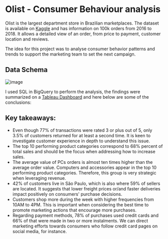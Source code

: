 # Olist - Consumer Behaviour analysis

Olist is the largest department store in Brazilian marketplaces. The dataset is available on [Kaggle](https://www.kaggle.com/datasets/olistbr/brazilian-ecommerce) and has information on 100k orders from 2016 to 2018. It allows a detailed view of an order, from price to payment, customer location and reviews. 

The idea for this project was to analyse consumer behavior patterns and trends to support the marketing team to set the next campaign.

## Data Schema

![image](https://github.com/user-attachments/assets/82b61879-71d4-4dea-8cbf-519f6463d62e)



I used SQL in BigQuery to perform the analysis, the findings were summarized on a [Tableau Dashboard](https://public.tableau.com/app/profile/renan.nunes/viz/OLIST_17213253050220/Dashboard1#1) and here below are some of the conclusions:

## Key takeaways:

- Even though 77% of transactions were rated 3 or plus out of 5, only 3.5% of customers returned for at least a second time. It is keen to investigate customer experience in depth to understand this issue.
- The top 10 performing product categories correspond to 68% percent of total sales and should be the focus when addressing how to increase sales.
- The average value of PCs orders is almost ten times higher than the average order value. Computers and accessories appear in the top 10 performing product categories. Therefore, this group is very strategic when leveraging revenue.
- 42% of customers live in São Paulo, which is also where 59% of sellers are located. It suggests that lower freight prices or/and faster deliveries impact positively on consumers' purchase decisions.
- Customers shop more during the week with higher frequencies from 10AM to 4PM. This is important when considering the best time to promote marketing actions that encourage more purchases.
- Regarding payment methods, 78% of purchases used credit cards and 66% of that were made in two or more instalments. We can direct marketing efforts towards consumers who follow credit card pages on social media, for instance.


